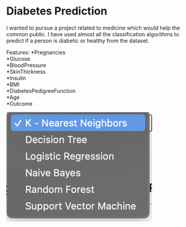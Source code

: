 # Diabetes Prediction

I wanted to pursue a project related to medicine which would help the common public. I have used almost all the classification algorithms to predict if a person is diabetic or healthy from the dataset. 

Features:
*Pregnancies	
*Glucose	
*BloodPressure	
*SkinThickness	
*Insulin	
*BMI	
*DiabetesPedigreeFunction	
*Age	
*Outcome

![Screenshot1](Screenshot1.png)
